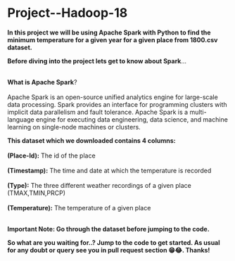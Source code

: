 # Project--Hadoop-18


**In this project we will be using Apache Spark with Python to find the minimum temperature for a given year for a given place from 1800.csv dataset.**

**Before diving into the project lets get to know about Spark**...<br></br>

**What is Apache Spark**?<br></br>
Apache Spark is an open-source unified analytics engine for large-scale data processing. Spark provides an interface for programming clusters with implicit data parallelism and fault tolerance. Apache Spark is a multi-language engine for executing data engineering, data science, and machine learning on single-node machines or clusters.

**This dataset which we downloaded contains 4 columns:** <br></br>
 **(Place-Id):** The id of the place <br></br>
 **(Timestamp):** The time and date at which the temperature is recorded <br></br>
 **(Type):** The three different weather recordings of a given place (TMAX,TMIN,PRCP) <br></br>
 **(Temperature):** The temperature of a given place <br></br>
 
 **Important Note: Go through the dataset before jumping to the code.**

 **So what are you waiting for..? Jump to the code to get started. As usual for any doubt or query see you in pull request section 😁😂. Thanks!**

